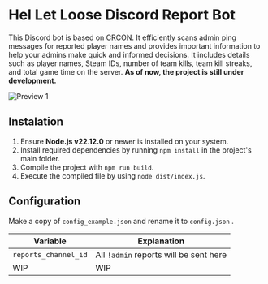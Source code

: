 # Hel Let Loose Discord Report Bot

This Discord bot is based on [CRCON](https://github.com/MarechJ/hll_rcon_tool). It efficiently scans admin ping messages for reported player names and provides important information to help your admins make quick and informed decisions. It includes details such as player names, Steam IDs, number of team kills, team kill streaks, and total game time on the server.
**As of now, the project is still under development.**

![Preview 1](https://github.com/user-attachments/assets/1f32f74d-d95a-41aa-baf9-0309b8087f7e)

## Instalation

1. Ensure **Node.js v22.12.0** or newer is installed on your system.
2. Install required dependencies by running `npm install` in the project's main folder.
3. Compile the project with `npm run build`.
4. Execute the compiled file by using `node dist/index.js`.

## Configuration
Make a copy of `config_example.json` and rename it to `config.json` . 

|  Variable |  Explanation |
| ------------ | ------------ |
|  `reports_channel_id` | All `!admin` reports will be sent here  |
|  WIP |  WIP |

